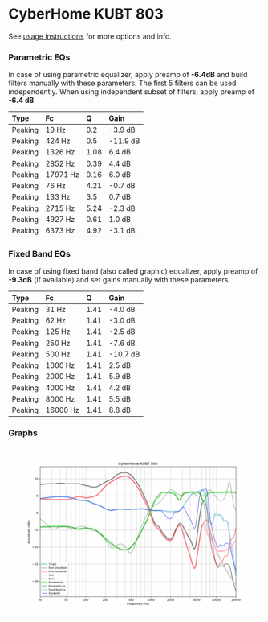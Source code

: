 # CyberHome KUBT 803
See [usage instructions](https://github.com/jaakkopasanen/AutoEq#usage) for more options and info.

### Parametric EQs
In case of using parametric equalizer, apply preamp of **-6.4dB** and build filters manually
with these parameters. The first 5 filters can be used independently.
When using independent subset of filters, apply preamp of **-6.4 dB**.

| Type    | Fc       |    Q | Gain     |
|:--------|:---------|:-----|:---------|
| Peaking | 19 Hz    | 0.2  | -3.9 dB  |
| Peaking | 424 Hz   | 0.5  | -11.9 dB |
| Peaking | 1326 Hz  | 1.08 | 6.4 dB   |
| Peaking | 2852 Hz  | 0.39 | 4.4 dB   |
| Peaking | 17971 Hz | 0.16 | 6.0 dB   |
| Peaking | 76 Hz    | 4.21 | -0.7 dB  |
| Peaking | 133 Hz   | 3.5  | 0.7 dB   |
| Peaking | 2715 Hz  | 5.24 | -2.3 dB  |
| Peaking | 4927 Hz  | 0.61 | 1.0 dB   |
| Peaking | 6373 Hz  | 4.92 | -3.1 dB  |

### Fixed Band EQs
In case of using fixed band (also called graphic) equalizer, apply preamp of **-9.3dB**
(if available) and set gains manually with these parameters.

| Type    | Fc       |    Q | Gain     |
|:--------|:---------|:-----|:---------|
| Peaking | 31 Hz    | 1.41 | -4.0 dB  |
| Peaking | 62 Hz    | 1.41 | -3.0 dB  |
| Peaking | 125 Hz   | 1.41 | -2.5 dB  |
| Peaking | 250 Hz   | 1.41 | -7.6 dB  |
| Peaking | 500 Hz   | 1.41 | -10.7 dB |
| Peaking | 1000 Hz  | 1.41 | 2.5 dB   |
| Peaking | 2000 Hz  | 1.41 | 5.9 dB   |
| Peaking | 4000 Hz  | 1.41 | 4.2 dB   |
| Peaking | 8000 Hz  | 1.41 | 5.5 dB   |
| Peaking | 16000 Hz | 1.41 | 8.8 dB   |

### Graphs
![](./CyberHome%20KUBT%20803.png)